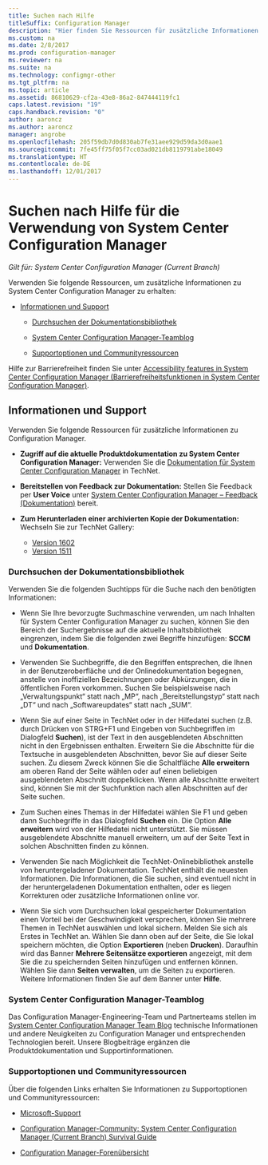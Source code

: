```yaml
---
title: Suchen nach Hilfe
titleSuffix: Configuration Manager
description: "Hier finden Sie Ressourcen für zusätzliche Informationen zu System Center Configuration Manager."
ms.custom: na
ms.date: 2/8/2017
ms.prod: configuration-manager
ms.reviewer: na
ms.suite: na
ms.technology: configmgr-other
ms.tgt_pltfrm: na
ms.topic: article
ms.assetid: 86810629-cf2a-43e8-86a2-847444119fc1
caps.latest.revision: "19"
caps.handback.revision: "0"
author: aaroncz
ms.author: aaroncz
manager: angrobe
ms.openlocfilehash: 205f59db7d0d830ab7fe31aee929d59da3d0aae1
ms.sourcegitcommit: 7fe45ff75f05f7cc03ad021db8119791abe18049
ms.translationtype: HT
ms.contentlocale: de-DE
ms.lasthandoff: 12/01/2017
---
```

# <a name="find-help-for-using-system-center-configuration-manager"></a>Suchen nach Hilfe für die Verwendung von System Center Configuration Manager

*Gilt für: System Center Configuration Manager (Current Branch)*

Verwenden Sie folgende Ressourcen, um zusätzliche Informationen zu System Center Configuration Manager zu erhalten:  

-   [Informationen und Support](#bkmk_Info)  

    -   [Durchsuchen der Dokumentationsbibliothek](#BKMK_SearchTips)  

    -   [System Center Configuration Manager-Teamblog](#BKMK_ProductGroupBlog)  
    -   [Supportoptionen und Communityressourcen](#BKMK_SupportOptions)

  Hilfe zur Barrierefreiheit finden Sie unter [Accessibility features in System Center Configuration Manager (Barrierefreiheitsfunktionen in System Center Configuration Manager)](../../core/understand/accessibility-features.md).

##  <a name="bkmk_Info"></a> Informationen und Support  
 Verwenden Sie folgende Ressourcen für zusätzliche Informationen zu Configuration Manager.  

-   **Zugriff auf die aktuelle Produktdokumentation zu System Center Configuration Manager:** Verwenden Sie die [Dokumentation für System Center Configuration Manager](http://go.microsoft.com/fwlink/p/?LinkId=691974) in TechNet.

-   **Bereitstellen von Feedback zur Dokumentation:** Stellen Sie Feedback per **User Voice** unter [System Center Configuration Manager – Feedback (Dokumentation)](https://configurationmanager.uservoice.com/forums/300492-ideas/category/112371-documentation) bereit.  

-   **Zum Herunterladen einer archivierten Kopie der Dokumentation:** Wechseln Sie zur TechNet Gallery:

    - [Version 1602](https://gallery.technet.microsoft.com/documentation-for-system-ea90eaf1)
    - [Version 1511](https://gallery.technet.microsoft.com/documentation-for-system-ea90eaf1)

###  <a name="BKMK_SearchTips"></a> Durchsuchen der Dokumentationsbibliothek  
 Verwenden Sie die folgenden Suchtipps für die Suche nach den benötigten Informationen:  

-   Wenn Sie Ihre bevorzugte Suchmaschine verwenden, um nach Inhalten für System Center Configuration Manager zu suchen, können Sie den Bereich der Suchergebnisse auf die aktuelle Inhaltsbibliothek eingrenzen, indem Sie die folgenden zwei Begriffe hinzufügen: **SCCM** und **Dokumentation**.

-   Verwenden Sie Suchbegriffe, die den Begriffen entsprechen, die Ihnen in der Benutzeroberfläche und der Onlinedokumentation begegnen, anstelle von inoffiziellen Bezeichnungen oder Abkürzungen, die in öffentlichen Foren vorkommen. Suchen Sie beispielsweise nach „Verwaltungspunkt“ statt nach „MP“, nach „Bereitstellungstyp“ statt nach „DT“ und nach „Softwareupdates“ statt nach „SUM“.  

-   Wenn Sie auf einer Seite in TechNet oder in der Hilfedatei suchen (z.B. durch Drücken von STRG+F1 und Eingeben von Suchbegriffen im Dialogfeld **Suchen**), ist der Text in den ausgeblendeten Abschnitten nicht in den Ergebnissen enthalten. Erweitern Sie die Abschnitte für die Textsuche in ausgeblendeten Abschnitten, bevor Sie auf dieser Seite suchen. Zu diesem Zweck können Sie die Schaltfläche **Alle erweitern** am oberen Rand der Seite wählen oder auf einen beliebigen ausgeblendeten Abschnitt doppelklicken. Wenn alle Abschnitte erweitert sind, können Sie mit der Suchfunktion nach allen Abschnitten auf der Seite suchen.  

-   Zum Suchen eines Themas in der Hilfedatei wählen Sie F1 und geben dann Suchbegriffe in das Dialogfeld **Suchen** ein. Die Option **Alle erweitern** wird von der Hilfedatei nicht unterstützt. Sie müssen ausgeblendete Abschnitte manuell erweitern, um auf der Seite Text in solchen Abschnitten finden zu können.  

-   Verwenden Sie nach Möglichkeit die TechNet-Onlinebibliothek anstelle von heruntergeladener Dokumentation. TechNet enthält die neuesten Informationen. Die Informationen, die Sie suchen, sind eventuell nicht in der heruntergeladenen Dokumentation enthalten, oder es liegen Korrekturen oder zusätzliche Informationen online vor.  

-   Wenn Sie sich vom Durchsuchen lokal gespeicherter Dokumentation einen Vorteil bei der Geschwindigkeit versprechen, können Sie mehrere Themen in TechNet auswählen und lokal sichern. Melden Sie sich als Erstes in TechNet an. Wählen Sie dann oben auf der Seite, die Sie lokal speichern möchten, die Option **Exportieren** (neben **Drucken**). Daraufhin wird das Banner **Mehrere Seitensätze exportieren** angezeigt, mit dem Sie die zu speichernden Seiten hinzufügen und entfernen können. Wählen Sie dann **Seiten verwalten**, um die Seiten zu exportieren. Weitere Informationen finden Sie auf dem Banner unter **Hilfe**.  

###  <a name="BKMK_ProductGroupBlog"></a> System Center Configuration Manager-Teamblog  
 Das Configuration Manager-Engineering-Team und Partnerteams stellen im [System Center Configuration Manager Team Blog](http://go.microsoft.com/fwlink/?LinkId=191941) technische Informationen und andere Neuigkeiten zu Configuration Manager und entsprechenden Technologien bereit. Unsere Blogbeiträge ergänzen die Produktdokumentation und Supportinformationen.  

###  <a name="BKMK_SupportOptions"></a> Supportoptionen und Communityressourcen  
 Über die folgenden Links erhalten Sie Informationen zu Supportoptionen und Communityressourcen:  

-   [Microsoft-Support](http://go.microsoft.com/fwlink/?LinkId=243064)  

-   [Configuration Manager-Community: System Center Configuration Manager (Current Branch) Survival Guide](http://social.technet.microsoft.com/wiki/contents/articles/33035.system-center-configuration-manager-current-branch-survival-guide.aspx )  

-   [Configuration Manager-Forenübersicht](https://social.technet.microsoft.com/Forums/en-US/home?category=ConfigMgrCB)  
